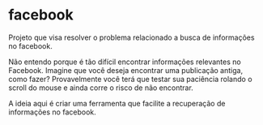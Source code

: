facebook
========

Projeto que visa resolver o problema relacionado a busca de informações no facebook.

Não entendo porque é tão difícil encontrar informações relevantes no Facebook. Imagine que você deseja
encontrar uma publicação antiga, como fazer? Provavelmente você terá que testar sua paciência rolando
o scroll do mouse e ainda corre o risco de não encontrar.

A ideia aqui é criar uma ferramenta que facilite a recuperação de informações no facebook.
